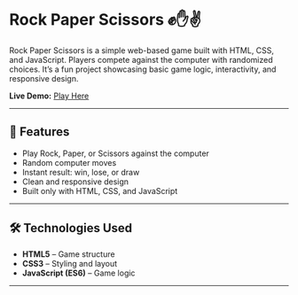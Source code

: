# Rock Paper Scissors ✊✋✌️

Rock Paper Scissors is a simple web-based game built with HTML, CSS, and JavaScript.
Players compete against the computer with randomized choices.
It’s a fun project showcasing basic game logic, interactivity, and responsive design.

**Live Demo:** [Play Here](https://papri221003.github.io/Rock_Paper_Scissors/)

---

## 🎯 Features
- Play Rock, Paper, or Scissors against the computer  
- Random computer moves  
- Instant result: win, lose, or draw  
- Clean and responsive design  
- Built only with HTML, CSS, and JavaScript  

---

## 🛠️ Technologies Used
- **HTML5** – Game structure  
- **CSS3** – Styling and layout  
- **JavaScript (ES6)** – Game logic  

---

